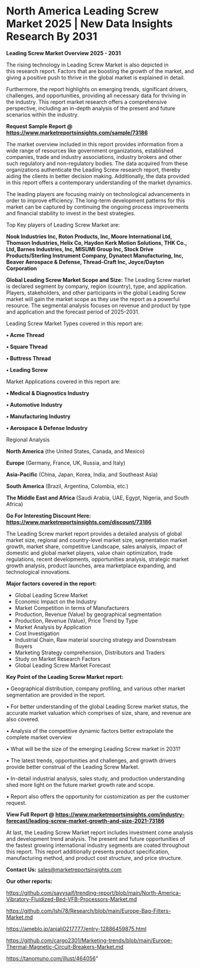 # North America Leading Screw Market 2025 | New Data Insights Research By 2031

<Strong> Leading Screw Market Overview 2025 - 2031</strong>

The rising technology in Leading Screw Market is also depicted in this research report. Factors that are boosting the growth of the market, and giving a positive push to thrive in the global market is explained in detail.

Furthermore, the report highlights on emerging trends, significant drivers, challenges, and opportunities, providing all necessary data for thriving in the industry. This report market research offers a comprehensive perspective, including an in-depth analysis of the present and future scenarios within the industry.

<strong>Request Sample Report @ <a href=https://www.marketreportsinsights.com/sample/73186>https://www.marketreportsinsights.com/sample/73186</a></strong>

The market overview included in this report provides information from a wide range of resources like government organizations, established companies, trade and industry associations, industry brokers and other such regulatory and non-regulatory bodies. The data acquired from these organizations authenticate the Leading Screw research report, thereby aiding the clients in better decision making. Additionally, the data provided in this report offers a contemporary understanding of the market dynamics.

The leading players are focusing mainly on technological advancements in order to improve efficiency. The long-term development patterns for this market can be captured by continuing the ongoing process improvements and financial stability to invest in the best strategies.

Top Key players of Leading Screw Market are:

<strong>Nook Industries Inc, Roton Products, Inc, Moore International Ltd, Thomson Industries, Helix Co, Haydon Kerk Motion Solutions, THK Co., Ltd, Barnes Industries, Inc, MISUMI Group Inc, Stock Drive Products/Sterling Instrument Company, Dynatect Manufacturing, Inc, Beaver Aerospace & Defense, Thread-Craft Inc, Joyce/Dayton Corporation</strong>

<strong><b>Global Leading Screw Market Scope and Size:</b></strong>
The Leading Screw market is declared segment by company, region (country), type, and application. Players, stakeholders, and other participants in the global Leading Screw market will gain the market scope as they use the report as a powerful resource. The segmental analysis focuses on revenue and product by type and application and the forecast period of 2025-2031.

Leading Screw Market Types covered in this report are:

<strong>• Acme Thread

• Square Thread

• Buttress Thread

• Leading Screw</strong>

Market Applications covered in this report are:

<strong>• Medical & Diagnostics Industry

• Automotive Industry

• Manufacturing Industry

• Aerospace & Defense Industry</strong> 

Regional Analysis

<strong>North America</strong> (the United States, Canada, and Mexico)

<strong>Europe</strong> (Germany, France, UK, Russia, and Italy)

<strong>Asia-Pacific</strong> (China, Japan, Korea, India, and Southeast Asia)

<strong>South America</strong> (Brazil, Argentina, Colombia, etc.)

<strong>The Middle East and Africa</strong> (Saudi Arabia, UAE, Egypt, Nigeria, and South Africa)

<strong>Go For Interesting Discount Here: <a href=https://www.marketreportsinsights.com/discount/73186>https://www.marketreportsinsights.com/discount/73186</a></strong>

The Leading Screw market report provides a detailed analysis of global market size, regional and country-level market size, segmentation market growth, market share, competitive Landscape, sales analysis, impact of domestic and global market players, value chain optimization, trade regulations, recent developments, opportunities analysis, strategic market growth analysis, product launches, area marketplace expanding, and technological innovations.

<strong><b>Major factors covered in the report:</b></strong>
<ul>
  <li>Global Leading Screw Market </li>
  <li>Economic Impact on the Industry</li>
  <li>Market Competition in terms of Manufacturers</li>
  <li>Production, Revenue (Value) by geographical segmentation</li>
  <li>Production, Revenue (Value), Price Trend by Type</li>
  <li>Market Analysis by Application</li>
  <li>Cost Investigation</li>
  <li>Industrial Chain, Raw material sourcing strategy and Downstream Buyers</li>
  <li>Marketing Strategy comprehension, Distributors and Traders</li>
  <li>Study on Market Research Factors</li>
  <li>Global Leading Screw Market Forecast</li>
</ul>

<strong><b>Key Point of the Leading Screw Market report:</b></strong>

• Geographical distribution, company profiling, and various other market segmentation are provided in the report.

• For better understanding of the global Leading Screw market status, the accurate market valuation which comprises of size, share, and revenue are also covered.

• Analysis of the competitive dynamic factors better extrapolate the complete market overview

• What will be the size of the emerging Leading Screw market in 2031?

• The latest trends, opportunities and challenges, and growth drivers provide better construal of the Leading Screw Market.

• In-detail industrial analysis, sales study, and production understanding shed more light on the future market growth rate and scope.

• Report also offers the opportunity for customization as per the customer request.

<strong><b>View Full Report @ <a href=https://www.marketreportsinsights.com/industry-forecast/leading-screw-market-growth-and-size-2021-73186>https://www.marketreportsinsights.com/industry-forecast/leading-screw-market-growth-and-size-2021-73186</a></b></strong>


At last, the Leading Screw Market report includes investment come analysis and development trend analysis. The present and future opportunities of the fastest growing international industry segments are coated throughout this report. This report additionally presents product specification, manufacturing method, and product cost structure, and price structure.

<strong>Contact Us:</strong>
sales@marketreportsinsights.com

<strong>Our other reports:</strong>

<a href=https://github.com/sayysaif/trending-report/blob/main/North-America-Vibratory-Fluidized-Bed-VFB-Processors-Market.md>https://github.com/sayysaif/trending-report/blob/main/North-America-Vibratory-Fluidized-Bed-VFB-Processors-Market.md</a>

<a href=https://github.com/Ishi78/Research/blob/main/Europe-Bag-Filters-Market.md>https://github.com/Ishi78/Research/blob/main/Europe-Bag-Filters-Market.md</a>

<a href=https://ameblo.jp/anjali0217777/entry-12886459875.html>https://ameblo.jp/anjali0217777/entry-12886459875.html</a>

<a href=https://github.com/cargo2301/Marketing-trends/blob/main/Europe-Thermal-Magnetic-Circuit-Breakers-Market.md>https://github.com/cargo2301/Marketing-trends/blob/main/Europe-Thermal-Magnetic-Circuit-Breakers-Market.md</a>

<a href=https://tanomuno.com/illust/464056>https://tanomuno.com/illust/464056</a>"
